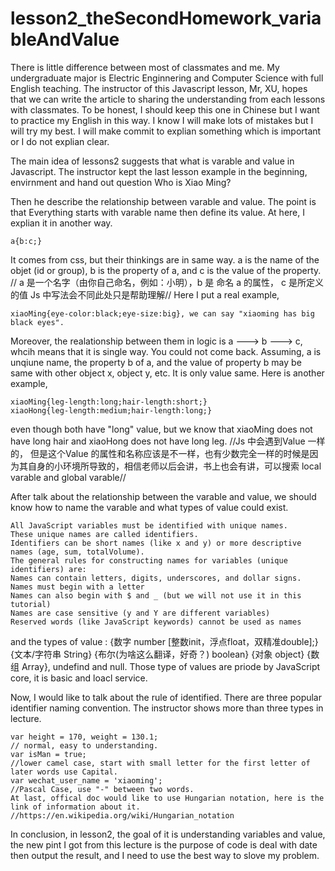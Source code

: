 # lesson2_theSecondHomework_variableAndValue

There is little difference between most of classmates and me. My undergraduate major is Electric Enginnering and Computer Science with full English teaching. The instructor of this Javascript lesson, Mr, XU, hopes that we can write the article to sharing the understanding from each lessons with classmates. To be honest, I should keep this one in Chinese but I want to practice my English in this way. I know I will make lots of mistakes but I will try my best. I will make commit to explian something which is important or I do not explian clear.

The main idea of lessons2 suggests that what is varable and value in Javascript. The instructor kept the last lesson example in the beginning, envirnment and hand out question Who is Xiao Ming?

Then he describe the relationship between varable and value. The point is that Everything starts with varable name then define its value. At here, I explian it in another way.

    a{b:c;}
It comes from css, but their thinkings are in same way. a is the name of the objet (id or group), b is the property of a, and c is the value of the property.
// a 是一个名字（由你自己命名，例如：小明），b 是 命名 a 的属性， c 是所定义的值 Js 中写法会不同此处只是帮助理解//
Here I put a real example, 

    xiaoMing{eye-color:black;eye-size:big}, we can say "xiaoming has big black eyes".
Moreover, the realationship between them in logic is a ---> b ---> c, whcih means that it is single way. You could not come back. Assuming, a is unqiune name, the property b of a, and the value of property b may be same with other object x, object y, etc. It is only value same. Here is another example,

    xiaoMing{leg-length:long;hair-length:short;}
    xiaoHong{leg-length:medium;hair-length:long;}
even though both have "long" value, but we know that xiaoMing does not have long hair and xiaoHong does not have long leg.
//Js 中会遇到Value 一样的， 但是这个Value 的属性和名称应该是不一样，也有少数完全一样的时候是因为其自身的小环境所导致的，相信老师以后会讲，书上也会有讲，可以搜索 local varable and global varable//

After talk about the relationship between the varable and value, we should know how to name the varable and what types of value could exist.

    All JavaScript variables must be identified with unique names.
    These unique names are called identifiers.
    Identifiers can be short names (like x and y) or more descriptive names (age, sum, totalVolume).
    The general rules for constructing names for variables (unique identifiers) are:
    Names can contain letters, digits, underscores, and dollar signs.
    Names must begin with a letter
    Names can also begin with $ and _ (but we will not use it in this tutorial)
    Names are case sensitive (y and Y are different variables)
    Reserved words (like JavaScript keywords) cannot be used as names

and the types of value : {数字 number [整数init，浮点float，双精准double];} {文本/字符串 String} {布尔(为啥这么翻译，好奇？) boolean} {对象 object} {数组 Array}, undefind and null. Those type of values are priode by JavaScript core, it is basic and loacl service.

Now, I would like to talk about the rule of identified. There are three popular identifier naming convention. The instructor shows more than three types in lecture. 
    
    var height = 170, weight = 130.1;
    // normal, easy to understanding. 
    var isMan = true;
    //lower camel case, start with small letter for the first letter of later words use Capital.
    var wechat_user_name = 'xiaoming';
    //Pascal Case, use "-" between two words. 
    At last, offical doc would like to use Hungarian notation, here is the link of information about it.     
    //https://en.wikipedia.org/wiki/Hungarian_notation

In conclusion, in lesson2, the goal of it is understanding variables and value, the new pint I got from this lecture is the purpose of code is deal with date then output the result, and I need to use the best way to slove my problem.
